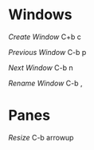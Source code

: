 # Windows 
*Create Window* 
C+b c

*Previous Window* 
C-b p

*Next Window*
C-b n

*Rename Window* 
C-b ,

# Panes
*Resize*
C-b arrowup